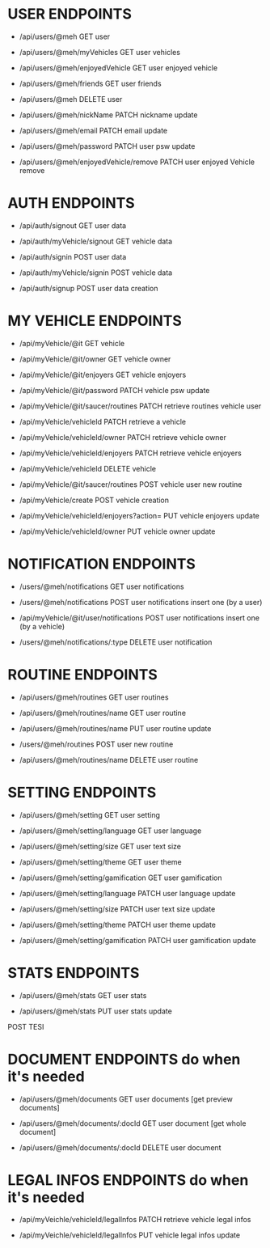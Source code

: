 # USER ENDPOINTS

- /api/users/@meh                                           GET user
- /api/users/@meh/myVehicles                                GET user vehicles   
- /api/users/@meh/enjoyedVehicle                            GET user enjoyed vehicle
- /api/users/@meh/friends                                   GET user friends

- /api/users/@meh                                           DELETE user

- /api/users/@meh/nickName                                  PATCH nickname update
- /api/users/@meh/email                                     PATCH email update 
- /api/users/@meh/password                                  PATCH user psw update
- /api/users/@meh/enjoyedVehicle/remove                     PATCH user enjoyed Vehicle remove


# AUTH ENDPOINTS

- /api/auth/signout                                                     GET user data 
- /api/auth/myVehicle/signout                                           GET vehicle data

- /api/auth/signin                                                      POST user data 
- /api/auth/myVehicle/signin                                            POST vehicle data
- /api/auth/signup                                                      POST user data creation


# MY VEHICLE ENDPOINTS

- /api/myVehicle/@it                                         GET vehicle
- /api/myVehicle/@it/owner                                   GET vehicle owner
- /api/myVehicle/@it/enjoyers                                GET vehicle enjoyers

- /api/myVehicle/@it/password                                PATCH vehicle psw update
- /api/myVehicle/@it/saucer/routines                         PATCH retrieve routines vehicle user
- /api/myVehicle/vehicleId                                   PATCH retrieve a vehicle 
- /api/myVehicle/vehicleId/owner                             PATCH retrieve vehicle owner
- /api/myVehicle/vehicleId/enjoyers                          PATCH retrieve vehicle enjoyers    

- /api/myVehicle/vehicleId                                   DELETE vehicle

- /api/myVehicle/@it/saucer/routines                         POST vehicle user new routine
- /api/myVehicle/create                                      POST vehicle creation

- /api/myVehicle/vehicleId/enjoyers?action=<action>          PUT vehicle enjoyers update
- /api/myVehicle/vehicleId/owner                             PUT vehicle owner update


# NOTIFICATION ENDPOINTS
- /users/@meh/notifications                         GET user notifications

- /users/@meh/notifications                         POST user notifications insert one (by a user)
- /api/myVehicle/@it/user/notifications             POST user notifications insert one (by a vehicle)

- /users/@meh/notifications/:type                   DELETE user notification


# ROUTINE ENDPOINTS

- /api/users/@meh/routines                 GET user routines
- /api/users/@meh/routines/name            GET user routine

- /api/users/@meh/routines/name            PUT user routine update 

- /users/@meh/routines                     POST user new routine

- /api/users/@meh/routines/name            DELETE user routine  


# SETTING ENDPOINTS

- /api/users/@meh/setting                           GET user setting
- /api/users/@meh/setting/language                  GET user language 
- /api/users/@meh/setting/size                      GET user text size 
- /api/users/@meh/setting/theme                     GET user theme 
- /api/users/@meh/setting/gamification              GET user gamification  

- /api/users/@meh/setting/language                  PATCH user language update
- /api/users/@meh/setting/size                      PATCH user text size update
- /api/users/@meh/setting/theme                     PATCH user theme update
- /api/users/@meh/setting/gamification              PATCH user gamification update  


# STATS ENDPOINTS

- /api/users/@meh/stats                     GET user stats

- /api/users/@meh/stats                     PUT user stats update




POST TESI
# DOCUMENT ENDPOINTS do when it's needed

- /api/users/@meh/documents                GET user documents [get preview documents]
- /api/users/@meh/documents/:docId         GET user document [get whole document]

- /api/users/@meh/documents/:docId         DELETE user document


# LEGAL INFOS ENDPOINTS do when it's needed

- /api/myVeichle/vehicleId/legalInfos       PATCH retrieve vehicle legal infos

- /api/myVeichle/vehicleId/legalInfos       PUT vehicle legal infos update
